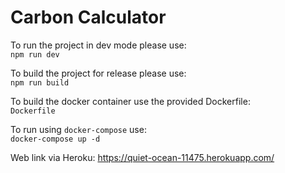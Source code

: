 # Carbon Calculator
To run the project in dev mode please use:<br>
`npm run dev`

To build the project for release please use:<br>
`npm run build`

To build the docker container use the provided Dockerfile:<br>
`Dockerfile`

To run using `docker-compose` use:<br>
`docker-compose up -d`

Web link via Heroku:
https://quiet-ocean-11475.herokuapp.com/
